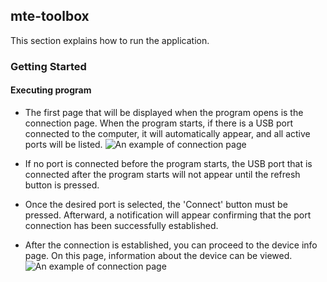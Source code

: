 ## mte-toolbox

This section explains how to run the application.

### Getting Started 

#### Executing program
- The first page that will be displayed when the program opens is the connection page. When the program starts, if there is a USB port connected to the computer, it will automatically appear, and all active ports will be listed.
![An example of connection page](/home/emreyayla/Desktop/markdown/1.png)

- If no port is connected before the program starts, the USB port that is connected after the program starts will not appear until the refresh button is pressed.

- Once the desired port is selected, the 'Connect' button must be pressed. Afterward, a notification will appear confirming that the port connection has been successfully established.

- After the connection is established, you can proceed to the device info page. On this page, information about the device can be viewed.
![An example of connection page](/home/emreyayla/Desktop/markdown/2.png)
